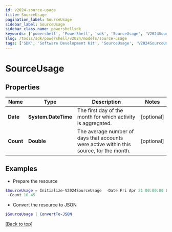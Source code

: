 ```yaml
---
id: v2024-source-usage
title: SourceUsage
pagination_label: SourceUsage
sidebar_label: SourceUsage
sidebar_class_name: powershellsdk
keywords: ['powershell', 'PowerShell', 'sdk', 'SourceUsage', 'V2024SourceUsage']
slug: /tools/sdk/powershell/v2024/models/source-usage
tags: ['SDK', 'Software Development Kit', 'SourceUsage', 'V2024SourceUsage']
---
```


# SourceUsage

## Properties

| Name | Type | Description | Notes |
| --- | --- | --- | --- |
| **Date** | **System.DateTime** | The first day of the month for which activity is aggregated. | [optional] |
| **Count** | **Double** | The average number of days that accounts were active within this source, for the month. | [optional] |

## Examples

- Prepare the resource

```powershell
$SourceUsage = Initialize-V2024SourceUsage  -Date Fri Apr 21 00:00:00 UTC 2023 `
 -Count 10.45
```

- Convert the resource to JSON

```powershell
$SourceUsage | ConvertTo-JSON
```

[[Back to top]](#)
